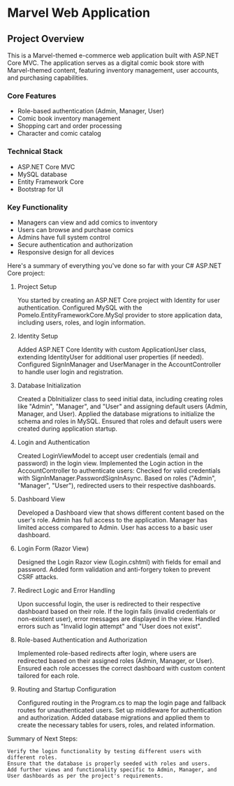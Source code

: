 # Marvel Web Application

## Project Overview
This is a Marvel-themed e-commerce web application built with ASP.NET Core MVC. The application serves as a digital comic book store with Marvel-themed content, featuring inventory management, user accounts, and purchasing capabilities.

### Core Features
- Role-based authentication (Admin, Manager, User)
- Comic book inventory management
- Shopping cart and order processing
- Character and comic catalog

### Technical Stack
- ASP.NET Core MVC
- MySQL database
- Entity Framework Core
- Bootstrap for UI

### Key Functionality
- Managers can view and add comics to inventory
- Users can browse and purchase comics
- Admins have full system control
- Secure authentication and authorization
- Responsive design for all devices

Here's a summary of everything you've done so far with your C# ASP.NET Core project:
1. Project Setup

    You started by creating an ASP.NET Core project with Identity for user authentication.
    Configured MySQL with the Pomelo.EntityFrameworkCore.MySql provider to store application data, including users, roles, and login information.

2. Identity Setup

    Added ASP.NET Core Identity with custom ApplicationUser class, extending IdentityUser for additional user properties (if needed).
    Configured SignInManager<ApplicationUser> and UserManager<ApplicationUser> in the AccountController to handle user login and registration.

3. Database Initialization

    Created a DbInitializer class to seed initial data, including creating roles like "Admin", "Manager", and "User" and assigning default users (Admin, Manager, and User).
    Applied the database migrations to initialize the schema and roles in MySQL.
    Ensured that roles and default users were created during application startup.

4. Login and Authentication

    Created LoginViewModel to accept user credentials (email and password) in the login view.
    Implemented the Login action in the AccountController to authenticate users:
        Checked for valid credentials with SignInManager.PasswordSignInAsync.
        Based on roles ("Admin", "Manager", "User"), redirected users to their respective dashboards.

5. Dashboard View

    Developed a Dashboard view that shows different content based on the user's role.
        Admin has full access to the application.
        Manager has limited access compared to Admin.
        User has access to a basic user dashboard.

6. Login Form (Razor View)

    Designed the Login Razor view (Login.cshtml) with fields for email and password.
    Added form validation and anti-forgery token to prevent CSRF attacks.

7. Redirect Logic and Error Handling

    Upon successful login, the user is redirected to their respective dashboard based on their role.
    If the login fails (invalid credentials or non-existent user), error messages are displayed in the view.
    Handled errors such as "Invalid login attempt" and "User does not exist".

8. Role-based Authentication and Authorization

    Implemented role-based redirects after login, where users are redirected based on their assigned roles (Admin, Manager, or User).
    Ensured each role accesses the correct dashboard with custom content tailored for each role.

9. Routing and Startup Configuration

    Configured routing in the Program.cs to map the login page and fallback routes for unauthenticated users.
    Set up middleware for authentication and authorization.
    Added database migrations and applied them to create the necessary tables for users, roles, and related information.

Summary of Next Steps:

    Verify the login functionality by testing different users with different roles.
    Ensure that the database is properly seeded with roles and users.
    Add further views and functionality specific to Admin, Manager, and User dashboards as per the project's requirements.
